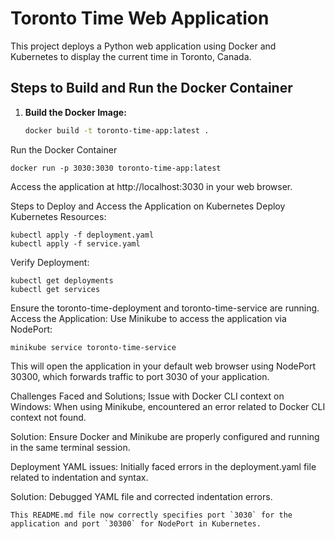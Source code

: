 

# Toronto Time Web Application

This project deploys a Python web application using Docker and Kubernetes to display the current time in Toronto, Canada.

## Steps to Build and Run the Docker Container

1. **Build the Docker Image:**

   ```sh
   docker build -t toronto-time-app:latest .
Run the Docker Container
```
docker run -p 3030:3030 toronto-time-app:latest
```
Access the application at http://localhost:3030 in your web browser.

Steps to Deploy and Access the Application on Kubernetes
Deploy Kubernetes Resources:
```
kubectl apply -f deployment.yaml
kubectl apply -f service.yaml
```
Verify Deployment:
```
kubectl get deployments
kubectl get services
```
Ensure the toronto-time-deployment and toronto-time-service are running.
Access the Application:
Use Minikube to access the application via NodePort:
```
minikube service toronto-time-service
```
This will open the application in your default web browser using NodePort 30300, which forwards traffic to port 3030 of your application.


Challenges Faced and Solutions;
Issue with Docker CLI context on Windows:
When using Minikube, encountered an error related to Docker CLI context not found.

Solution: Ensure Docker and Minikube are properly configured and running in the same terminal session.

Deployment YAML issues:
Initially faced errors in the deployment.yaml file related to indentation and syntax.

Solution: Debugged YAML file and corrected indentation errors.
```
This README.md file now correctly specifies port `3030` for the application and port `30300` for NodePort in Kubernetes.
```
